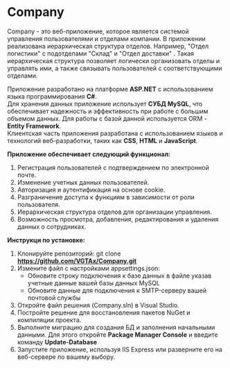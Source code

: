 # Company
Company - это веб-приложение, которое является системой управления пользователями и отделами компании. В приложении реализована иерархическая структура отделов. Например, "Отдел логистики" с подотделами "Склад" и "Отдел доставки" . Такая иерархическая структура позволяет логически организовать отделы и управлять ими, а также связывать пользователей с соответствующими отделами.<br>

Приложение разработано на платформе **ASP.NET** с использованием языка программирования **C#**.<br>
Для хранения данных приложение использует **СУБД MySQL**, что обеспечивает надежность и эффективность при работе с большим объемом данных.
Для работы с базой данной используется ORM - **Entity Framework**. <br>
Клиентская часть приложения разработана с использованием языков и технологий веб-разработки, таких как **CSS**, **HTML** и **JavaScript**. <br>

**Приложение обеспечивает следующий функционал:**
<ol>
  <li>Регистрация пользователей с подтверждением по электронной почте.</li>
  <li>Изменение учетных данных пользователей.</li>
  <li>Авторизация и аутентификация на основе cookie.</li>
  <li>Разграничение доступа к функциям в зависимости от роли пользователя.</li>
  <li>Иерархическая структура отделов для организации управления.</li>
  <li>Возможность просмотра, добавления, редактирования и удаления данных о сотрудниках.</li>
</ol>

**Инструкци по установке:**
<ol>
  <li>Клонируйте репозиторий: git clone <a href="https://github.com/VGTAx/Company.git"><b>https://github.com/VGTAx/Company.git</b></a></li> 
  <li>Измените файл с настройками appsettings.json:
    <ul>
      <li>Обновите строку подключения к базе данных в файле указав учетные данные вашей базы данных MySQL</li>
      <li>Обновите данные для подключения к SMTP-серверу вашей почтовой службы</li>
    </ul>
  </li>
 
  <li>Откройте файл решения (Company.sln) в Visual Studio.</li>
  <li>Постройте решение для восстановления пакетов NuGet и компиляции проекта.</li>
  <li>Выполните миграцию для создания БД и заполнения начальными данными. Для этого откройте <b>Package Manager Console</b> и введите команду <b>Update-Database</b></li>
  <li>Запустите приложение, используя IIS Express или разверните его на веб-сервере по вашему выбору.</li>
</ol>
